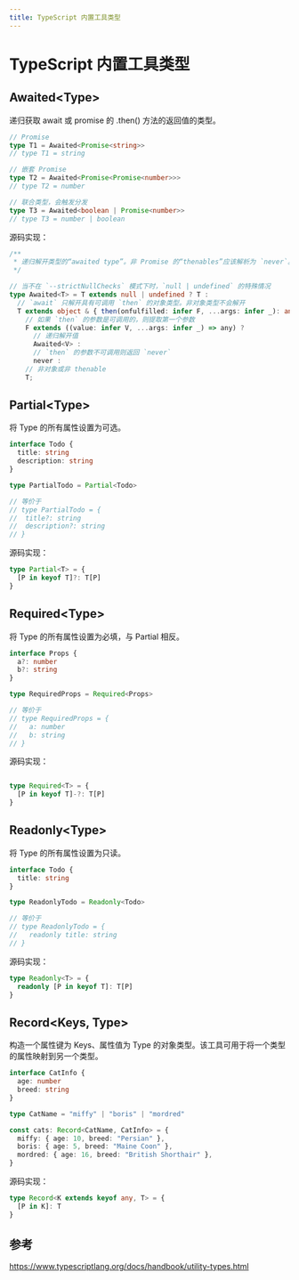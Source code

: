 ```yaml
---
title: TypeScript 内置工具类型
---
```


# TypeScript 内置工具类型

## Awaited\<Type>

递归获取 await 或 promise 的 .then() 方法的返回值的类型。

```ts
// Promise
type T1 = Awaited<Promise<string>>
// type T1 = string

// 嵌套 Promise
type T2 = Awaited<Promise<Promise<number>>>
// type T2 = number

// 联合类型，会触发分发
type T3 = Awaited<boolean | Promise<number>>
// type T3 = number | boolean
```

源码实现：

```ts
/**
 * 递归解开类型的“awaited type”。非 Promise 的“thenables”应该解析为 `never`。这模拟了 `await` 的行为。
 */

// 当不在 `--strictNullChecks` 模式下时，`null | undefined` 的特殊情况
type Awaited<T> = T extends null | undefined ? T :
  // `await` 只解开具有可调用 `then` 的对象类型。非对象类型不会解开
  T extends object & { then(onfulfilled: infer F, ...args: infer _): any; } ?
    // 如果 `then` 的参数是可调用的，则提取第一个参数
    F extends ((value: infer V, ...args: infer _) => any) ?
      // 递归解开值
      Awaited<V> :
      // `then` 的参数不可调用则返回 `never`
      never :
    // 非对象或非 thenable
    T;
```

## Partial\<Type>

将 Type 的所有属性设置为可选。

```ts
interface Todo {
  title: string
  description: string
}

type PartialTodo = Partial<Todo>

// 等价于
// type PartialTodo = {
//  title?: string
//  description?: string
// }
```

源码实现：

```ts
type Partial<T> = {
  [P in keyof T]?: T[P]
}
```

## Required\<Type>

将 Type 的所有属性设置为必填，与 Partial 相反。

```ts
interface Props {
  a?: number
  b?: string
}

type RequiredProps = Required<Props> 

// 等价于
// type RequiredProps = {
//   a: number
//   b: string
// }
```

源码实现：

```ts

type Required<T> = {
  [P in keyof T]-?: T[P]
}
```

## Readonly\<Type>

将 Type 的所有属性设置为只读。

```ts
interface Todo {
  title: string
}

type ReadonlyTodo = Readonly<Todo>

// 等价于
// type ReadonlyTodo = {
//   readonly title: string
// }
```

源码实现：

```ts
type Readonly<T> = {
  readonly [P in keyof T]: T[P]
}
```

## Record<Keys, Type>

构造一个属性键为 Keys、属性值为 Type 的对象类型。该工具可用于将一个类型的属性映射到另一个类型。

```ts
interface CatInfo {
  age: number
  breed: string
}

type CatName = "miffy" | "boris" | "mordred"

const cats: Record<CatName, CatInfo> = {
  miffy: { age: 10, breed: "Persian" },
  boris: { age: 5, breed: "Maine Coon" },
  mordred: { age: 16, breed: "British Shorthair" },
}
```

源码实现：

```ts
type Record<K extends keyof any, T> = {
  [P in K]: T
}
```

## 参考

https://www.typescriptlang.org/docs/handbook/utility-types.html
